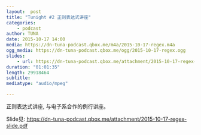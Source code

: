 ```yaml
---
layout:  post
title: "Tunight #2 正则表达式讲座"
categories:
    - podcast
author: TUNA
date: 2015-10-17 14:00
media: https://dn-tuna-podcast.qbox.me/m4a/2015-10-17-regex.m4a
ogg_media: https://dn-tuna-podcast.qbox.me/ogg/2015-10-17-regex.ogg
slides: 
    - url: https://dn-tuna-podcast.qbox.me/attachment/2015-10-17-regex-slide.pdf
duration: "01:01:35"
length: 29918464
subtitle: 
mediatype: "audio/mpeg"

---
```



正则表达式讲座, 与电子系合作的例行讲座。

Slide见: <https://dn-tuna-podcast.qbox.me/attachment/2015-10-17-regex-slide.pdf>

